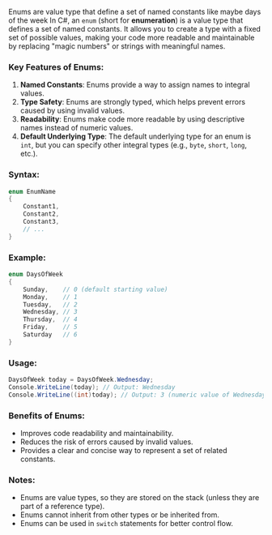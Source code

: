 
Enums are value type that define a set of named constants like maybe days of the week 
In C#, an `enum` (short for **enumeration**) is a value type that defines a set of named constants. It allows you to create a type with a fixed set of possible values, making your code more readable and maintainable by replacing "magic numbers" or strings with meaningful names.

### Key Features of Enums:
1. **Named Constants**: Enums provide a way to assign names to integral values.
2. **Type Safety**: Enums are strongly typed, which helps prevent errors caused by using invalid values.
3. **Readability**: Enums make code more readable by using descriptive names instead of numeric values.
4. **Default Underlying Type**: The default underlying type for an enum is `int`, but you can specify other integral types (e.g., `byte`, `short`, `long`, etc.).

### Syntax:
```csharp
enum EnumName
{
    Constant1,
    Constant2,
    Constant3,
    // ...
}
```

### Example:
```csharp
enum DaysOfWeek
{
    Sunday,    // 0 (default starting value)
    Monday,    // 1
    Tuesday,   // 2
    Wednesday, // 3
    Thursday,  // 4
    Friday,    // 5
    Saturday   // 6
}
```

### Usage:
```csharp
DaysOfWeek today = DaysOfWeek.Wednesday;
Console.WriteLine(today); // Output: Wednesday
Console.WriteLine((int)today); // Output: 3 (numeric value of Wednesday)
```
### Benefits of Enums:
- Improves code readability and maintainability.
- Reduces the risk of errors caused by invalid values.
- Provides a clear and concise way to represent a set of related constants.

### Notes:
- Enums are value types, so they are stored on the stack (unless they are part of a reference type).
- Enums cannot inherit from other types or be inherited from.
- Enums can be used in `switch` statements for better control flow.